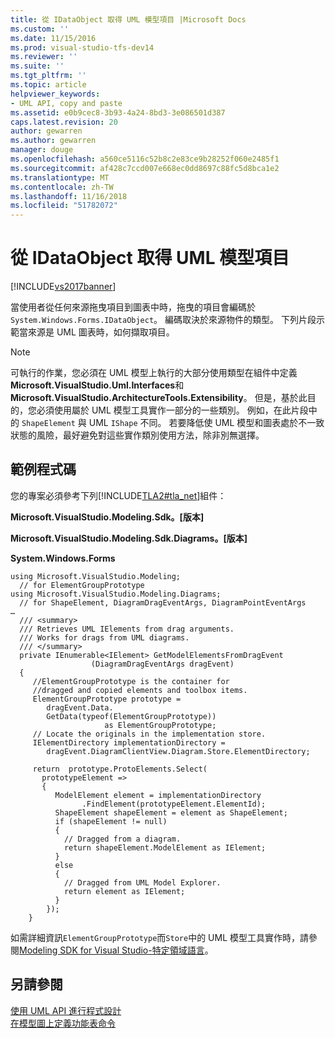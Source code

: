```yaml
---
title: 從 IDataObject 取得 UML 模型項目 |Microsoft Docs
ms.custom: ''
ms.date: 11/15/2016
ms.prod: visual-studio-tfs-dev14
ms.reviewer: ''
ms.suite: ''
ms.tgt_pltfrm: ''
ms.topic: article
helpviewer_keywords:
- UML API, copy and paste
ms.assetid: e0b9cec8-3b93-4a24-8bd3-3e086501d387
caps.latest.revision: 20
author: gewarren
ms.author: gewarren
manager: douge
ms.openlocfilehash: a560ce5116c52b8c2e83ce9b28252f060e2485f1
ms.sourcegitcommit: af428c7ccd007e668ec0dd8697c88fc5d8bca1e2
ms.translationtype: MT
ms.contentlocale: zh-TW
ms.lasthandoff: 11/16/2018
ms.locfileid: "51782072"
---
```

# <a name="get-uml-model-elements-from-idataobject"></a>從 IDataObject 取得 UML 模型項目
[!INCLUDE[vs2017banner](../includes/vs2017banner.md)]

當使用者從任何來源拖曳項目到圖表中時，拖曳的項目會編碼於 `System.Windows.Forms.IDataObject`。 編碼取決於來源物件的類型。 下列片段示範當來源是 UML 圖表時，如何擷取項目。  
  
> [!NOTE]
>  可執行的作業，您必須在 UML 模型上執行的大部分使用類型在組件中定義**Microsoft.VisualStudio.Uml.Interfaces**和**Microsoft.VisualStudio.ArchitectureTools.Extensibility**。 但是，基於此目的，您必須使用屬於 UML 模型工具實作一部分的一些類別。 例如，在此片段中的 `ShapeElement` 與 UML  `IShape` 不同。 若要降低使 UML 模型和圖表處於不一致狀態的風險，最好避免對這些實作類別使用方法，除非別無選擇。  
  
## <a name="code-sample"></a>範例程式碼  
 您的專案必須參考下列[!INCLUDE[TLA2#tla_net](../includes/tla2sharptla-net-md.md)]組件：  
  
 **Microsoft.VisualStudio.Modeling.Sdk。[版本]**  
  
 **Microsoft.VisualStudio.Modeling.Sdk.Diagrams。[版本]**  
  
 **System.Windows.Forms**  
  
```  
using Microsoft.VisualStudio.Modeling;    
  // for ElementGroupPrototype  
using Microsoft.VisualStudio.Modeling.Diagrams;    
  // for ShapeElement, DiagramDragEventArgs, DiagramPointEventArgs  
…   
  /// <summary>  
  /// Retrieves UML IElements from drag arguments.  
  /// Works for drags from UML diagrams.  
  /// </summary>  
  private IEnumerable<IElement> GetModelElementsFromDragEvent  
                  (DiagramDragEventArgs dragEvent)  
  {  
     //ElementGroupPrototype is the container for  
     //dragged and copied elements and toolbox items.  
     ElementGroupPrototype prototype =  
        dragEvent.Data.  
        GetData(typeof(ElementGroupPrototype))  
                     as ElementGroupPrototype;  
     // Locate the originals in the implementation store.  
     IElementDirectory implementationDirectory =   
        dragEvent.DiagramClientView.Diagram.Store.ElementDirectory;  
  
     return  prototype.ProtoElements.Select(  
       prototypeElement =>   
       {  
          ModelElement element = implementationDirectory  
                .FindElement(prototypeElement.ElementId);  
          ShapeElement shapeElement = element as ShapeElement;  
          if (shapeElement != null)  
          {   
            // Dragged from a diagram.  
            return shapeElement.ModelElement as IElement;  
          }  
          else  
          {   
            // Dragged from UML Model Explorer.  
            return element as IElement;  
          }  
        });  
    }  
```  
  
 如需詳細資訊`ElementGroupPrototype`而`Store`中的 UML 模型工具實作時，請參閱[Modeling SDK for Visual Studio-特定領域語言](../modeling/modeling-sdk-for-visual-studio-domain-specific-languages.md)。  
  
## <a name="see-also"></a>另請參閱  
 [使用 UML API 進行程式設計](../modeling/programming-with-the-uml-api.md)   
 [在模型圖上定義功能表命令](../modeling/define-a-menu-command-on-a-modeling-diagram.md)



